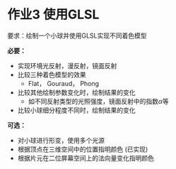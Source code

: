 # 作业3  使用GLSL

要求：绘制一个小球并使用GLSL实现不同着色模型

**必要：**

- 实现环境光反射，漫反射，镜面反射
- 比较三种着色模型的效果
  - Flat， Gouraud， Phong
- 比较其他绘制参数变化时，绘制结果的变化
  - 如不同反射类型的光照强度，镜面反射中的指数$\alpha$等
- 比较小球细分程度不同时，绘制结果的变化

**可选：**

- 对小球进行形变，使用多个光源
- 根据顶点在三维空间中的位置指明颜色 (已实现)
- 根据片元在二位屏幕空间上的法向量变化指明颜色
